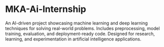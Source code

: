 # MKA-Ai-Internship
An AI-driven project showcasing machine learning and deep learning techniques for solving real-world problems. Includes preprocessing, model training, evaluation, and deployment-ready code. Designed for research, learning, and experimentation in artificial intelligence applications.
